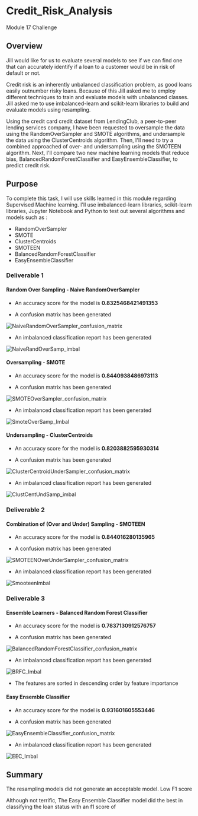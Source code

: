 # Credit_Risk_Analysis
Module 17 Challenge

## Overview

Jill would like for us to evaluate several models to see if we can find one that can accurately identify if a loan to a customer would be in risk of default or not.

Credit risk is an inherently unbalanced classification problem, as good loans easily outnumber risky loans. Because of this Jill asked me to employ different techniques to train and evaluate models with unbalanced classes. Jill asked me to use imbalanced-learn and scikit-learn libraries to build and evaluate models using resampling.

Using the credit card credit dataset from LendingClub, a peer-to-peer lending services company, I have been requested to oversample the data using the RandomOverSampler and SMOTE algorithms, and undersample the data using the ClusterCentroids algorithm. Then, I'll need to try a combined approached of over- and undersampling using the SMOTEEN algorithm. Next, I'll compare two new machine learning models that reduce bias, BalancedRandomForestClassifier and EasyEnsembleClassifier, to predict credit risk. 

## Purpose

To complete this task, I will use skills learned in this module regarding Supervised Machine learning.  I'll use imbalanced-learn libraries, scikit-learn libraries, Jupyter Notebook and Python to test out several algorithms and models such as :
  * RandomOverSampler
  * SMOTE
  * ClusterCentroids
  * SMOTEEN
  * BalancedRandomForestClassifier
  * EasyEnsembleClassifier

### Deliverable 1

#### Random Over Sampling - Naive RandomOverSampler

  * An accuracy score for the model is **0.8325468421491353**
  
  * A confusion matrix has been generated
  
  ![NaiveRandomOverSampler_confusion_matrix](Images/NaiveRandomOverSampler_confusion_matrix.png)
  
  * An imbalanced classification report has been generated
  
  ![NaiveRandOverSamp_imbal](Images/NaiveRandOverSamp_imbal.png)
  
#### Oversampling - SMOTE

  * An accuracy score for the model is **0.8440938486973113**
  
  * A confusion matrix has been generated
  
  ![SMOTEOverSampler_confusion_matrix](Images/SMOTEOverSampler_confusion_matrix.png)
  
  * An imbalanced classification report has been generated
  
  ![SmoteOverSamp_Imbal](Images/SmoteOverSamp_Imbal.png)

#### Undersampling - ClusterCentroids

  * An accuracy score for the model is **0.8203882595930314**
  
  * A confusion matrix has been generated
  
  ![ClusterCentroidUnderSampler_confusion_matrix](Images/ClusterCentroidUnderSampler_confusion_matrix.png)
  
  * An imbalanced classification report has been generated
  
  ![ClustCentUndSamp_imbal](Images/ClustCentUndSamp_imbal.png)
  
### Deliverable 2

#### Combination of (Over and Under) Sampling - SMOTEEN 

  * An accuracy score for the model is **0.844016280135965**
  
  * A confusion matrix has been generated
  
  ![SMOTEENOverUnderSampler_confusion_matrix](Images/SMOTEENOverUnderSampler_confusion_matrix.png)
  
  * An imbalanced classification report has been generated
  
  ![SmooteenImbal](Images/SmooteenImbal.png)
 
### Deliverable 3

#### Ensemble Learners - Balanced Random Forest Classifier

  * An accuracy score for the model is **0.7837130912576757**
  
  * A confusion matrix has been generated
  
  ![BalancedRandomForestClassifier_confusion_matrix](Images/BalancedRandomForestClassifier_confusion_matrix.png)
  
  * An imbalanced classification report has been generated
  
  ![BRFC_Imbal](Images/BRFC_Imbal.png)
  
  * The features are sorted in descending order by feature importance

#### Easy Ensemble Classifier

  * An accuracy score for the model is **0.931601605553446**
  
  * A confusion matrix has been generated
  
  ![EasyEnsembleClassifier_confusion_matrix](Images/EasyEnsembleClassifier_confusion_matrix.png)
  
  * An imbalanced classification report has been generated
  
  ![EEC_Imbal](Images/EEC_Imbal.png)
  
  ## Summary
  
  The resampling models did not generate an acceptable model. Low F1 score
  
  Although not terrific, The Easy Ensemble Classifier model did the best in classifying the loan status with an f1 score of
